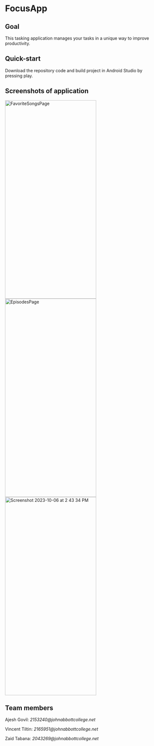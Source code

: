 # FocusApp

## Goal
This tasking application manages your tasks in a unique way to improve productivity.

## Quick-start
Download the repository code and build project in Android Studio by pressing play.

## Screenshots of application
<img width="300" height="650" alt="FavoriteSongsPage" src="https://github.com/aj-govil/AppDevII-FocusApp/assets/98484980/36ab0045-4ff9-4a4b-9f6c-d91dfdad3442">
<img width="300" height="650" alt="EpisodesPage" src="https://github.com/aj-govil/AppDevII-FocusApp/assets/98484699/446bd9a2-ea9a-4d2f-a02b-fcd17da79c92">
<img width="300" height="650" alt="Screenshot 2023-10-06 at 2 43 34 PM" src="https://github.com/aj-govil/AppDevII-FocusApp/assets/81843229/a075241f-f687-49b0-9aac-bb4ab661bf77">

## Team members
<p> Ajesh Govil: <i>2153240@johnabbottcollege.net</i> </p>
<p> Vincent Tiltin: <i>2165951@johnabbottcollege.net</i> </p>
<p> Zaid Tabana: <i>2043269@johnabbottcollege.net</i> </p>
